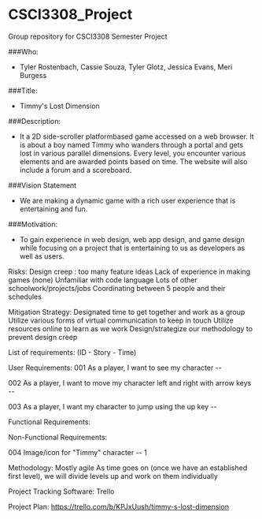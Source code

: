 # CSCI3308_Project
Group repository for CSCI3308 Semester Project

###Who: 
* Tyler Rostenbach, Cassie Souza, Tyler Glotz, Jessica Evans, Meri Burgess

###Title: 
* Timmy's Lost Dimension 

###Description:
* It a 2D side-scroller platformbased game accessed on a web browser. It is about a boy named Timmy who wanders through a portal and gets lost in various parallel dimensions.  Every level, you encounter various elements and are awarded points based on time.
The website will also include a forum and a scoreboard. 

###Vision Statement 
* We are making a dynamic game with a rich user experience that is entertaining and fun. 

###Motivation:
* To gain experience in web design, web app design, and game design while focusing on a project that is entertaining to us as developers as well as users. 

Risks:
Design creep : too many feature ideas
Lack of experience in making games (none)
Unfamiliar with code language 
Lots of other schoolwork/projects/jobs 
Coordinating between 5 people and their schedules

Mitigation Strategy:
Designated time to get together and work as a group
Utilize various forms of virtual communication to keep in touch
Utilize resources online to learn as we work
Design/strategize our methodology to prevent design creep 

List of requirements:
(ID - Story - Time)

User Requirements:
001 As a player, I want to see my character -- 

002 As a player, I want to move my character left and right with arrow keys -- 

003 As a player, I want my character to jump using the up key --

Functional Requirements:

Non-Functional Requirements:

004 Image/icon for "Timmy" character -- 1



Methodology:
Mostly agile 
As time goes on (once we have an established first level), we will divide levels up and work on them individually 


Project Tracking Software:
Trello


Project Plan:
https://trello.com/b/KPJxUush/timmy-s-lost-dimension
